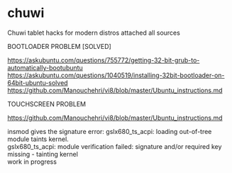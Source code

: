 # chuwi
Chuwi tablet hacks for modern distros 
attached all sources  

BOOTLOADER PROBLEM [SOLVED]

https://askubuntu.com/questions/755772/getting-32-bit-grub-to-automatically-bootubuntu  
https://askubuntu.com/questions/1040519/installing-32bit-bootloader-on-64bit-ubuntu-solved  
https://github.com/Manouchehri/vi8/blob/master/Ubuntu_instructions.md 

TOUCHSCREEN PROBLEM

https://github.com/Manouchehri/vi8/blob/master/Ubuntu_instructions.md 

insmod gives the signature error: 
gslx680_ts_acpi: loading out-of-tree module taints kernel.  
gslx680_ts_acpi: module verification failed: signature and/or required key missing - tainting kernel  
work in progress
